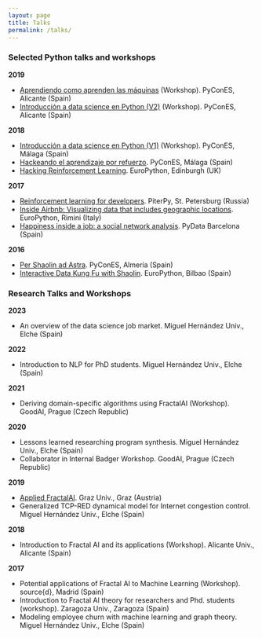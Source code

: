 ```yaml
---
layout: page
title: Talks
permalink: /talks/
---
```


### Selected Python talks and workshops

**2019**
* [Aprendiendo como aprenden las máquinas](https://github.com/PyDataMallorca/PyConES2019_Aprendiendo_como_aprenden_las_maquinas) (Workshop). PyConES, Alicante (Spain)
* [Introducción a data science en Python (V2)](https://github.com/PyDataMallorca/FTW2019_Introduccion_a_data_science_en_Python) (Workshop). PyConES, Alicante (Spain)

**2018**
* [Introducción a data science en Python (V1)](https://github.com/PyDataMallorca/PyConES2018_Introduccion_a_data_science_en_Python) (Workshop). PyConES, Málaga (Spain)
* [Hackeando el aprendizaje por refuerzo](https://docs.google.com/presentation/d/1NGfEMuQDa9ERqrLGjYiA8PoJQuQYyTtH4Df3g0ggEcQ/edit?usp=sharing). PyConES, Málaga (Spain)
* [Hacking Reinforcement Learning](https://docs.google.com/presentation/d/1aquFoqMz8gYhua2zr-PCckL2-6-weQFfbZ4fRVywW2Y/edit?usp=sharing). EuroPython, Edinburgh (UK)

**2017**
* [Reinforcement learning for developers](https://docs.google.com/presentation/d/1ZxTeug3rGp71Oo0cvVN-hUQIrqJ59WvBwTfpn4gNJuw/edit?usp=sharing). PiterPy, St. Petersburg (Russia) 
* [Inside Airbnb: Visualizing data that includes geographic locations](https://github.com/Guillemdb/Inside-Airbnb-EP17). EuroPython, Rimini (Italy)
* [Happiness inside a job: a social network analysis](https://docs.google.com/presentation/d/1rcPADExVIk0d5GMb3x2mN1HBXaanNzor4_0U5Fp3oKQ/edit?usp=sharing). PyData Barcelona (Spain)

**2016**
* [Per Shaolin ad Astra](https://github.com/Guillemdb/PyconEs-2016). PyConES, Almería (Spain)
* [Interactive Data Kung Fu with Shaolin](https://github.com/Guillemdb/Data-Kung-Fu-talk-EP2016). EuroPython, Bilbao (Spain)

### Research Talks and Workshops

**2023**
* An overview of the data science job market. Miguel Hernández Univ., Elche (Spain)

**2022**
* Introduction to NLP for PhD students. Miguel Hernández Univ., Elche (Spain)

**2021**
* Deriving domain-specific algorithms using FractalAI (Workshop). GoodAI, Prague (Czech Republic)

**2020**
* Lessons learned researching program synthesis. Miguel Hernández Univ., Elche (Spain)
* Collaborator in Internal Badger Workshop. GoodAI, Prague (Czech Republic)

**2019**
* [Applied FractalAI](https://docs.google.com/presentation/d/1ZkrfHSchUDXSdSv9eRjk-tUAertezRmeqyb7EtSD64o/edit?usp=sharing). Graz Univ., Graz (Austria)
* Generalized TCP-RED dynamical model for Internet congestion control. Miguel Hernández Univ., Elche (Spain)

**2018**
* Introduction to Fractal AI and its applications (Workshop). Alicante Univ., Alicante (Spain)

**2017**
* Potential applications of Fractal AI to Machine Learning (Workshop). source{d}, Madrid (Spain)
* Introduction to Fractal AI theory for researchers and Phd. students (workshop). Zaragoza Univ., Zaragoza (Spain)
* Modeling employee churn with machine learning and graph theory. Miguel Hernández Univ., Elche (Spain)
